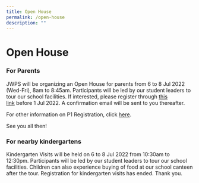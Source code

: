 ```yaml
---
title: Open House
permalink: /open-house
description: ""
---
```



# Open House

### **For Parents**

JWPS will be organizing an Open House for parents from 6 to 8 Jul 2022 (Wed-Fri), 8am to 8:45am. Participants will be led by our student leaders to tour our school facilities. If interested, please register through [this link](https://go.gov.sg/jwpsoh2022) before 1 Jul 2022. A confirmation email will be sent to you thereafter.

For other information on P1 Registration, click [here](https://jurongwestpri-moe-edu-sg-admin.cwp.sg/admission-forms/primary-1-registration).  

See you all then!

### **For nearby kindergartens**  
  
Kindergarten Visits will be held on 6 to 8 Jul 2022 from 10:30am to 12:30pm. Participants will be led by our student leaders to tour our school facilities. Children can also experience buying of food at our school canteen after the tour. Registration for kindergarten visits has ended. Thank you.